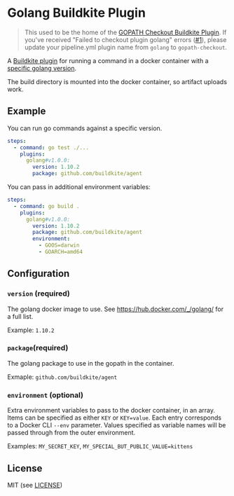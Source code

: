 # Golang Buildkite Plugin

> This used to be the home of the [GOPATH Checkout Buildkite Plugin](https://github.com/buildkite-plugins/gopath-checkout-buildkite-plugin). If you've received "Failed to checkout plugin golang" errors ([#1](https://github.com/buildkite-plugins/golang-buildkite-plugin/issues/1)), please update your pipeline.yml plugin name from `golang` to `gopath-checkout`.

A [Buildkite plugin](https://buildkite.com/docs/agent/v3/plugins) for running a command in a docker container with a [specific golang version](https://hub.docker.com/_/golang/).

The build directory is mounted into the docker container, so artifact uploads work.

## Example

You can run go commands against a specific version.

```yml
steps:
  - command: go test ./...
    plugins:
      golang#v1.0.0:
        version: 1.10.2
        package: github.com/buildkite/agent
```

You can pass in additional environment variables:

```yml
steps:
  - command: go build .
    plugins:
      golang#v1.0.0:
        version: 1.10.2
        package: github.com/buildkite/agent
        environment:
          - GOOS=darwin
          - GOARCH=amd64
```

## Configuration

### `version` (required)

The golang docker image to use. See https://hub.docker.com/_/golang/ for a full list.

Example: `1.10.2`

### `package`(required)

The golang package to use in the gopath in the container.

Exmaple: `github.com/buildkite/agent`

### `environment` (optional)

Extra environment variables to pass to the docker container, in an array. Items can be specified as either `KEY` or `KEY=value`. Each entry corresponds to a Docker CLI `--env` parameter. Values specified as variable names will be passed through from the outer environment.

Examples: `MY_SECRET_KEY`, `MY_SPECIAL_BUT_PUBLIC_VALUE=kittens`

## License

MIT (see [LICENSE](LICENSE))
